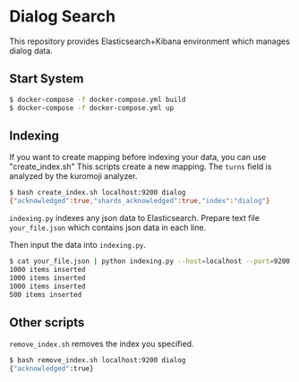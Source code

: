 # Dialog Search

This repository provides Elasticsearch+Kibana environment which manages dialog data.

## Start System

```sh
$ docker-compose -f docker-compose.yml build
$ docker-compose -f docker-compose.yml up
```

## Indexing

If you want to create mapping before indexing your data, you can use "create_index.sh"
This scripts create a new mapping. The `turns` field is analyzed by the kuromoji analyzer.

```sh
$ bash create_index.sh localhost:9200 dialog
{"acknowledged":true,"shards_acknowledged":true,"index":"dialog"}
```

`indexing.py` indexes any json data to Elasticsearch. Prepare text file `your_file.json` which contains json data in each line.

Then input the data into `indexing.py`.

```sh
$ cat your_file.json | python indexing.py --host=localhost --port=9200 --index=dialog --batch_size=1000
1000 items inserted
1000 items inserted
1000 items inserted
500 items inserted

```

## Other scripts

`remove_index.sh` removes the index you specified.

```sh
$ bash remove_index.sh localhost:9200 dialog
{"acknowledged":true}
```
